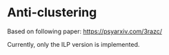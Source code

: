 # Anti-clustering

Based on following paper: https://psyarxiv.com/3razc/

Currently, only the ILP version is implemented.